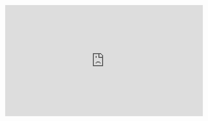 <iframe src="https://player.vimeo.com/video/221024846" width="640" height="360" frameborder="0" allowfullscreen></iframe>
